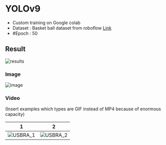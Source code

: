 # YOLOv9
- Custom training on Google colab
- Dataset : Basket ball dataset from roboflow [Link](https://universe.roboflow.com/rd-2ufrh/basketball-pgk5r)
- #Epoch : 50

## Result
![results](https://github.com/user-attachments/assets/8395dede-9f92-4144-81db-dab248bc5702)
### Image
![image](https://github.com/user-attachments/assets/e5b77ac3-7a7e-4525-8855-b01b7305ac7d)
### Video
(Insert examples which types are GIF instead of MP4 because of enormous capacity)

|1|2|
|:--:|:--:|
|![USBRA_1](https://github.com/user-attachments/assets/30cb4527-d0a6-4c51-b444-baac81e14496)|![USBRA_2](https://github.com/user-attachments/assets/349a0ab2-ea9d-478a-a1ed-0284da3b6ed6)|

